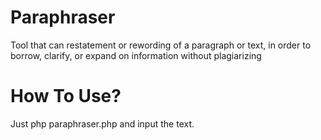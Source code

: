 # Paraphraser
Tool that can restatement or rewording of a paragraph  or text,  in order to borrow, clarify, or expand on information without plagiarizing

# How To Use?

Just php paraphraser.php and input the text.
